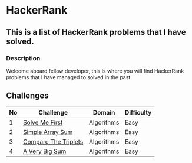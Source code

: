 # HackerRank

## This is a list of HackerRank problems that I have solved.

### Description

Welcome aboard fellow developer, this is where you will find HackerRank problems that I have managed to solved in the past.

## Challenges

| No  | Challenge                                                                    | Domain     | Difficulty |
| --- | ---------------------------------------------------------------------------- | ---------- | ---------- |
| 1   | [Solve Me First](problem_solving/algorithms/easy/solve_me_first)             | Algorithms | Easy       |
| 2   | [Simple Array Sum](problem_solving/algorithms/easy/simple_array_sum)         | Algorithms | Easy       |
| 3   | [Compare The Triplets](problem_solving/algorithms/easy/compare_the_triplets) | Algorithms | Easy       |
| 4   | [A Very Big Sum](problem_solving/algorithms/easy/a_very_big_sum)             | Algorithms | Easy       |
